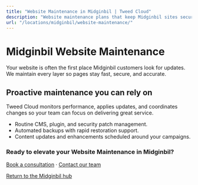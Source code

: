 ```yaml
---
title: "Website Maintenance in Midginbil | Tweed Cloud"
description: "Website maintenance plans that keep Midginbil sites secure and up to date."
url: "/locations/midginbil/website-maintenance/"
---
```


# Midginbil Website Maintenance

Your website is often the first place Midginbil customers look for updates. We maintain every layer so pages stay fast, secure, and accurate.

## Proactive maintenance you can rely on

Tweed Cloud monitors performance, applies updates, and coordinates changes so your team can focus on delivering great service.

- Routine CMS, plugin, and security patch management.
- Automated backups with rapid restoration support.
- Content updates and enhancements scheduled around your campaigns.

### Ready to elevate your Website Maintenance in Midginbil?

[Book a consultation](/consultation/) · [Contact our team](/contact/)

[Return to the Midginbil hub](/locations/midginbil/)
